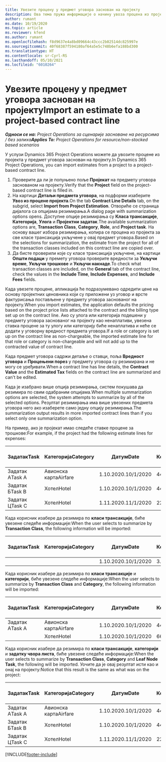 ```yaml
---
title: Увезите процену у предмет уговора заснован на пројекту
description: Ова тема пружа информације о начину увоза процена из пројекта у предмету уговора.
author: rumant
ms.date: 10/19/2020
ms.topic: article
ms.reviewer: kfend
ms.author: rumant
ms.openlocfilehash: f8d9637e4a8bd09664c43ccc2b02514dc825997e
ms.sourcegitcommit: 40f68387f594180af64a5e5c748b6efa188bd300
ms.translationtype: HT
ms.contentlocale: sr-Cyrl-RS
ms.lasthandoff: 05/10/2021
ms.locfileid: "6010264"
---
```

# <a name="import-an-estimate-to-a-project-based-contract-line"></a><span data-ttu-id="42ccf-103">Увезите процену у предмет уговора заснован на пројекту</span><span class="sxs-lookup"><span data-stu-id="42ccf-103">Import an estimate to a project-based contract line</span></span>

<span data-ttu-id="42ccf-104">_**Односи се на:** Project Operations за сценарије засноване на ресурсима / без залиха_</span><span class="sxs-lookup"><span data-stu-id="42ccf-104">_**Applies To:** Project Operations for resource/non-stocked based scenarios_</span></span>

<span data-ttu-id="42ccf-105">У услузи Dynamics 365 Project Operations можете да увозите процене из пројекта у предмет уговора заснован на пројекту.</span><span class="sxs-lookup"><span data-stu-id="42ccf-105">In Dynamics 365 Project Operations, you can import estimates from a project to a project-based contract line.</span></span>

1. <span data-ttu-id="42ccf-106">Проверите да ли је попуњено поље **Пројекат** на предмету уговора заснованом на пројекту.</span><span class="sxs-lookup"><span data-stu-id="42ccf-106">Verify that the **Project** field on the project-based contract line is filled in.</span></span>
2. <span data-ttu-id="42ccf-107">На картици **Детаљи предмета уговора**, на подформи изаберите **Увоз из процене пројекта**.</span><span class="sxs-lookup"><span data-stu-id="42ccf-107">On the tab **Contract Line Details** tab, on the subgrid, select **Import from Project Estimation**.</span></span> <span data-ttu-id="42ccf-108">Отвориће се страница дијалога са опцијама резимирања.</span><span class="sxs-lookup"><span data-stu-id="42ccf-108">A dialog page with summarization options opens.</span></span> <span data-ttu-id="42ccf-109">Доступне опције резимирања су **Класа трансакције**, **Категорија**, **Улога** и **Пројектни задатак**.</span><span class="sxs-lookup"><span data-stu-id="42ccf-109">The available summarization options are, **Transaction Class**, **Category**, **Role**, and **Project task**.</span></span> <span data-ttu-id="42ccf-110">На основу вашег избора резимирања, копира се процена из пројекта за све класе трансакција укључене у овај предмет уговора.</span><span class="sxs-lookup"><span data-stu-id="42ccf-110">Based on the selections for summarization, the estimate from the project for all of the transaction classes included on this contract line are copied over.</span></span> 
3. <span data-ttu-id="42ccf-111">Да бисте проверили које су класе трансакција укључене, на картици **Општи подаци** у премету уговора проверите вредности за **Укључи време**, **Укључи трошкове** и **Укључи накнаде**.</span><span class="sxs-lookup"><span data-stu-id="42ccf-111">To check what transaction classes are included, on the **General** tab of the contract line, check the values in the **Include Time**, **Include Expenses**, and **Include Fees** fields.</span></span>

<span data-ttu-id="42ccf-112">Када увезете процене, апликација ће подразумевано одредити цене на основу пројектних ценовника који су приложени уз уговор и врсте фактурисања постављене у предмету уговора заснованог на пројекту.</span><span class="sxs-lookup"><span data-stu-id="42ccf-112">When you import estimates, the application defaults the pricing based on the project price lists attached to the contract and the billing type set up on the contract line.</span></span> <span data-ttu-id="42ccf-113">Ако су улога или категорија подешени у предмету уговора заснованог на пројекту као ненаплативи, увезена ставка процене за ту улогу или категорију биће ненаплатива и неће се додати у уговорну вредност предмета уговора.</span><span class="sxs-lookup"><span data-stu-id="42ccf-113">If a role or category is set up on the contract line as non-chargeable, the imported estimate line for that role or category is non-chargeable and will not add up to the contracted value of contract line.</span></span>

<span data-ttu-id="42ccf-114">Када предмет уговора садржи детаље о ставци, поља **Вредност уговора** и **Процењени порез** у предмету уговора су резимирана и не могу се уређивати.</span><span class="sxs-lookup"><span data-stu-id="42ccf-114">When a contract line has line details, the **Contract Value** and the **Estimated Tax** fields on the contract line are summarized and can't be edited.</span></span>

<span data-ttu-id="42ccf-115">Када је изабрано више опција резимирања, систем покушава да резимира по свим одабраним опцијама.</span><span class="sxs-lookup"><span data-stu-id="42ccf-115">When multiple summarization options are selected, the system attempts to summarize by all of the selected options.</span></span> <span data-ttu-id="42ccf-116">Резултат резимирања има више увезених предмета уговора него ако изаберете само једну опцију резимирања.</span><span class="sxs-lookup"><span data-stu-id="42ccf-116">The summarization output results in more imported contract lines than if you select only one summarization option.</span></span>

<span data-ttu-id="42ccf-117">На пример, ако је пројекат имао следеће ставке процене за трошкове:</span><span class="sxs-lookup"><span data-stu-id="42ccf-117">For example, if the project had the following estimate lines for expenses:</span></span>

| <span data-ttu-id="42ccf-118">Задатак</span><span class="sxs-lookup"><span data-stu-id="42ccf-118">Task</span></span> | <span data-ttu-id="42ccf-119">Категорија</span><span class="sxs-lookup"><span data-stu-id="42ccf-119">Category</span></span> | <span data-ttu-id="42ccf-120">Датум</span><span class="sxs-lookup"><span data-stu-id="42ccf-120">Date</span></span> | <span data-ttu-id="42ccf-121">Количина</span><span class="sxs-lookup"><span data-stu-id="42ccf-121">Quantity</span></span> | <span data-ttu-id="42ccf-122">Цена по јединици</span><span class="sxs-lookup"><span data-stu-id="42ccf-122">Unit price</span></span> | <span data-ttu-id="42ccf-123">Износ</span><span class="sxs-lookup"><span data-stu-id="42ccf-123">Amount</span></span> |
| --- | --- | --- | --- | --- | --- |
| <span data-ttu-id="42ccf-124">Задатак А</span><span class="sxs-lookup"><span data-stu-id="42ccf-124">Task A</span></span> | <span data-ttu-id="42ccf-125">Авионска карта</span><span class="sxs-lookup"><span data-stu-id="42ccf-125">Airfare</span></span> | <span data-ttu-id="42ccf-126">1.10.2020.</span><span class="sxs-lookup"><span data-stu-id="42ccf-126">10/1/2020</span></span> | <span data-ttu-id="42ccf-127">4</span><span class="sxs-lookup"><span data-stu-id="42ccf-127">4</span></span> | <span data-ttu-id="42ccf-128">400</span><span class="sxs-lookup"><span data-stu-id="42ccf-128">400</span></span> | <span data-ttu-id="42ccf-129">1600</span><span class="sxs-lookup"><span data-stu-id="42ccf-129">1600</span></span> |
| <span data-ttu-id="42ccf-130">Задатак Б</span><span class="sxs-lookup"><span data-stu-id="42ccf-130">Task B</span></span> | <span data-ttu-id="42ccf-131">Хотел</span><span class="sxs-lookup"><span data-stu-id="42ccf-131">Hotel</span></span> | <span data-ttu-id="42ccf-132">1.10.2020.</span><span class="sxs-lookup"><span data-stu-id="42ccf-132">10/1/2020</span></span> | <span data-ttu-id="42ccf-133">4</span><span class="sxs-lookup"><span data-stu-id="42ccf-133">4</span></span> | <span data-ttu-id="42ccf-134">200</span><span class="sxs-lookup"><span data-stu-id="42ccf-134">200</span></span> | <span data-ttu-id="42ccf-135">800</span><span class="sxs-lookup"><span data-stu-id="42ccf-135">800</span></span> |
| <span data-ttu-id="42ccf-136">Задатак Ц</span><span class="sxs-lookup"><span data-stu-id="42ccf-136">Task C</span></span> | <span data-ttu-id="42ccf-137">Хотел</span><span class="sxs-lookup"><span data-stu-id="42ccf-137">Hotel</span></span> | <span data-ttu-id="42ccf-138">1.11.2020.</span><span class="sxs-lookup"><span data-stu-id="42ccf-138">11/1/2020</span></span> | <span data-ttu-id="42ccf-139">2</span><span class="sxs-lookup"><span data-stu-id="42ccf-139">2</span></span> | <span data-ttu-id="42ccf-140">200</span><span class="sxs-lookup"><span data-stu-id="42ccf-140">200</span></span> | <span data-ttu-id="42ccf-141">400</span><span class="sxs-lookup"><span data-stu-id="42ccf-141">400</span></span> |

<span data-ttu-id="42ccf-142">Када корисник изабере да резимира по **класи трансакције**, биће увезене следеће информације:</span><span class="sxs-lookup"><span data-stu-id="42ccf-142">When the user selects to summarize by **Transaction Class**, the following information will be imported:</span></span>

| <span data-ttu-id="42ccf-143">Задатак</span><span class="sxs-lookup"><span data-stu-id="42ccf-143">Task</span></span> | <span data-ttu-id="42ccf-144">Категорија</span><span class="sxs-lookup"><span data-stu-id="42ccf-144">Category</span></span> | <span data-ttu-id="42ccf-145">Датум</span><span class="sxs-lookup"><span data-stu-id="42ccf-145">Date</span></span> | <span data-ttu-id="42ccf-146">Количина</span><span class="sxs-lookup"><span data-stu-id="42ccf-146">Quantity</span></span> | <span data-ttu-id="42ccf-147">Цена по јединици</span><span class="sxs-lookup"><span data-stu-id="42ccf-147">Unit price</span></span> | <span data-ttu-id="42ccf-148">Износ</span><span class="sxs-lookup"><span data-stu-id="42ccf-148">Amount</span></span> |
| --- | --- | --- | --- | --- | --- |
| &nbsp;  | &nbsp;  | <span data-ttu-id="42ccf-149">1.10.2020.</span><span class="sxs-lookup"><span data-stu-id="42ccf-149">10/1/2020</span></span> | <span data-ttu-id="42ccf-150">3.34</span><span class="sxs-lookup"><span data-stu-id="42ccf-150">3.34</span></span> | <span data-ttu-id="42ccf-151">840</span><span class="sxs-lookup"><span data-stu-id="42ccf-151">840</span></span> | <span data-ttu-id="42ccf-152">2800</span><span class="sxs-lookup"><span data-stu-id="42ccf-152">2800</span></span> |

<span data-ttu-id="42ccf-153">Када корисник изабере да резимира по **класи трансакције** и **категорији**, биће увезене следеће информације:</span><span class="sxs-lookup"><span data-stu-id="42ccf-153">When the user selects to summarize by **Transaction Class** and **Category**, the following information will be imported:</span></span>

| <span data-ttu-id="42ccf-154">Задатак</span><span class="sxs-lookup"><span data-stu-id="42ccf-154">Task</span></span> | <span data-ttu-id="42ccf-155">Категорија</span><span class="sxs-lookup"><span data-stu-id="42ccf-155">Category</span></span> | <span data-ttu-id="42ccf-156">Датум</span><span class="sxs-lookup"><span data-stu-id="42ccf-156">Date</span></span> | <span data-ttu-id="42ccf-157">Количина</span><span class="sxs-lookup"><span data-stu-id="42ccf-157">Quantity</span></span> | <span data-ttu-id="42ccf-158">Цена по јединици</span><span class="sxs-lookup"><span data-stu-id="42ccf-158">Unit price</span></span> | <span data-ttu-id="42ccf-159">Износ</span><span class="sxs-lookup"><span data-stu-id="42ccf-159">Amount</span></span> |
| --- | --- | --- | --- | --- | --- |
| <span data-ttu-id="42ccf-160">Задатак А</span><span class="sxs-lookup"><span data-stu-id="42ccf-160">Task A</span></span> | <span data-ttu-id="42ccf-161">Авионска карта</span><span class="sxs-lookup"><span data-stu-id="42ccf-161">Airfare</span></span> | <span data-ttu-id="42ccf-162">1.10.2020.</span><span class="sxs-lookup"><span data-stu-id="42ccf-162">10/1/2020</span></span> | <span data-ttu-id="42ccf-163">4</span><span class="sxs-lookup"><span data-stu-id="42ccf-163">4</span></span> | <span data-ttu-id="42ccf-164">400</span><span class="sxs-lookup"><span data-stu-id="42ccf-164">400</span></span> | <span data-ttu-id="42ccf-165">1600</span><span class="sxs-lookup"><span data-stu-id="42ccf-165">1600</span></span> |
| &nbsp;  | <span data-ttu-id="42ccf-166">Хотел</span><span class="sxs-lookup"><span data-stu-id="42ccf-166">Hotel</span></span> | <span data-ttu-id="42ccf-167">1.10.2020.</span><span class="sxs-lookup"><span data-stu-id="42ccf-167">10/1/2020</span></span> | <span data-ttu-id="42ccf-168">6</span><span class="sxs-lookup"><span data-stu-id="42ccf-168">6</span></span> | <span data-ttu-id="42ccf-169">200</span><span class="sxs-lookup"><span data-stu-id="42ccf-169">200</span></span> | <span data-ttu-id="42ccf-170">1200</span><span class="sxs-lookup"><span data-stu-id="42ccf-170">1200</span></span> |

<span data-ttu-id="42ccf-171">Када корисник изабере да резимира по **класи трансакције**, **категорији** и **задатку чвора листа**, биће увезене следеће информације:</span><span class="sxs-lookup"><span data-stu-id="42ccf-171">When the user selects to summarize by **Transaction Class**, **Category** and **Leaf Node Task**, the following will be imported.</span></span> <span data-ttu-id="42ccf-172">Уочите да је овај резултат исти као и онај на пројекту:</span><span class="sxs-lookup"><span data-stu-id="42ccf-172">Notice that this result is the same as what was on the project:</span></span>

| <span data-ttu-id="42ccf-173">Задатак</span><span class="sxs-lookup"><span data-stu-id="42ccf-173">Task</span></span> | <span data-ttu-id="42ccf-174">Категорија</span><span class="sxs-lookup"><span data-stu-id="42ccf-174">Category</span></span> | <span data-ttu-id="42ccf-175">Датум</span><span class="sxs-lookup"><span data-stu-id="42ccf-175">Date</span></span> | <span data-ttu-id="42ccf-176">Количина</span><span class="sxs-lookup"><span data-stu-id="42ccf-176">Quantity</span></span> | <span data-ttu-id="42ccf-177">Цена по јединици</span><span class="sxs-lookup"><span data-stu-id="42ccf-177">Unit price</span></span> | <span data-ttu-id="42ccf-178">Износ</span><span class="sxs-lookup"><span data-stu-id="42ccf-178">Amount</span></span> |
| --- | --- | --- | --- | --- | --- |
| <span data-ttu-id="42ccf-179">Задатак А</span><span class="sxs-lookup"><span data-stu-id="42ccf-179">Task A</span></span> | <span data-ttu-id="42ccf-180">Авионска карта</span><span class="sxs-lookup"><span data-stu-id="42ccf-180">Airfare</span></span> | <span data-ttu-id="42ccf-181">1.10.2020.</span><span class="sxs-lookup"><span data-stu-id="42ccf-181">10/1/2020</span></span> | <span data-ttu-id="42ccf-182">4</span><span class="sxs-lookup"><span data-stu-id="42ccf-182">4</span></span> | <span data-ttu-id="42ccf-183">400</span><span class="sxs-lookup"><span data-stu-id="42ccf-183">400</span></span> | <span data-ttu-id="42ccf-184">1600</span><span class="sxs-lookup"><span data-stu-id="42ccf-184">1600</span></span> |
| <span data-ttu-id="42ccf-185">Задатак Б</span><span class="sxs-lookup"><span data-stu-id="42ccf-185">Task B</span></span> | <span data-ttu-id="42ccf-186">Хотел</span><span class="sxs-lookup"><span data-stu-id="42ccf-186">Hotel</span></span> | <span data-ttu-id="42ccf-187">1.10.2020.</span><span class="sxs-lookup"><span data-stu-id="42ccf-187">10/1/2020</span></span> | <span data-ttu-id="42ccf-188">4</span><span class="sxs-lookup"><span data-stu-id="42ccf-188">4</span></span> | <span data-ttu-id="42ccf-189">200</span><span class="sxs-lookup"><span data-stu-id="42ccf-189">200</span></span> | <span data-ttu-id="42ccf-190">800</span><span class="sxs-lookup"><span data-stu-id="42ccf-190">800</span></span> |
| <span data-ttu-id="42ccf-191">Задатак Ц</span><span class="sxs-lookup"><span data-stu-id="42ccf-191">Task C</span></span> | <span data-ttu-id="42ccf-192">Хотел</span><span class="sxs-lookup"><span data-stu-id="42ccf-192">Hotel</span></span> | <span data-ttu-id="42ccf-193">1.11.2020.</span><span class="sxs-lookup"><span data-stu-id="42ccf-193">11/1/2020</span></span> | <span data-ttu-id="42ccf-194">2</span><span class="sxs-lookup"><span data-stu-id="42ccf-194">2</span></span> | <span data-ttu-id="42ccf-195">200</span><span class="sxs-lookup"><span data-stu-id="42ccf-195">200</span></span> | <span data-ttu-id="42ccf-196">400</span><span class="sxs-lookup"><span data-stu-id="42ccf-196">400</span></span> |


[!INCLUDE[footer-include](../includes/footer-banner.md)]
